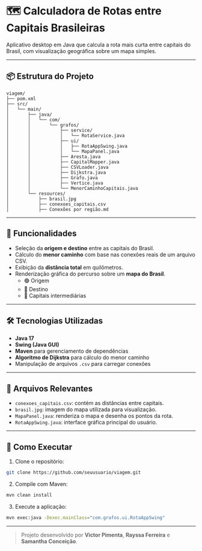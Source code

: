 # 🗺️ Calculadora de Rotas entre Capitais Brasileiras

Aplicativo desktop em Java que calcula a rota mais curta entre capitais do Brasil, com visualização geográfica sobre um mapa simples.

---

## 📦 Estrutura do Projeto

```
viagem/
├── pom.xml
├── src/
│   └── main/
│       ├── java/
│       │   └── com/
│       │       └── grafos/
│       │           ├── service/
│       │           │   └── RotaService.java
│       │           ├── ui/
│       │           │   ├── RotaAppSwing.java
│       │           │   └── MapaPanel.java
│       │           ├── Aresta.java
│       │           ├── CapitalMapper.java
│       │           ├── CSVLoader.java
│       │           ├── Dijkstra.java
│       │           ├── Grafo.java
│       │           ├── Vertice.java
│       │           └── MenorCaminhoCapitais.java
│       └── resources/
│           ├── brasil.jpg
│           ├── conexoes_capitais.csv
│           ├── Conexões por região.md
```

---

## 🚀 Funcionalidades

- Seleção da **origem e destino** entre as capitais do Brasil.
- Cálculo do **menor caminho** com base nas conexões reais de um arquivo CSV.
- Exibição da **distância total** em quilômetros.
- Renderização gráfica do percurso sobre um **mapa do Brasil**.
  - 🟢 Origem
  - 🔴 Destino
  - 🔵 Capitais intermediárias

---

## 🛠 Tecnologias Utilizadas

- **Java 17**
- **Swing (Java GUI)**
- **Maven** para gerenciamento de dependências
- **Algoritmo de Dijkstra** para cálculo do menor caminho
- Manipulação de arquivos `.csv` para carregar conexões

---

## 📂 Arquivos Relevantes

- `conexoes_capitais.csv`: contém as distâncias entre capitais.
- `brasil.jpg`: imagem do mapa utilizada para visualização.
- `MapaPanel.java`: renderiza o mapa e desenha os pontos da rota.
- `RotaAppSwing.java`: interface gráfica principal do usuário.

---

## 🧪 Como Executar

1. Clone o repositório:

```bash
git clone https://github.com/seuusuario/viagem.git
```

2. Compile com Maven:

```bash
mvn clean install
```

3. Execute a aplicação:

```bash
mvn exec:java -Dexec.mainClass="com.grafos.ui.RotaAppSwing"
```
---

> Projeto desenvolvido por **Victor Pimenta**, **Rayssa Ferreira** e **Samantha Conceição**.
